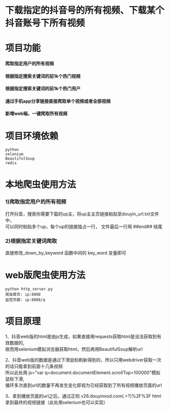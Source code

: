 # 下载指定的抖音号的所有视频、下载某个抖音账号下所有视频


# 项目功能
#### 爬取指定用户的所有视频
#### 根据指定搜索关键词的前1k个热门视频
#### 根据指定搜索关键词的前1k个热门用户
#### 通过手机app分享链接直接爬取单个视频或者全部视频
#### 新增web端，一键爬取所有视频

# 项目环境依赖
```
python
selenium
BeautifulSoup
redis
```

# 本地爬虫使用方法
### 1)爬取指定用户的所有视频

打开抖音，搜索你需要下载的up主，将up主主页链接粘贴至douyin_url.txt文件中，      
可以同时粘贴多个up，每个up的链接独占一行， 文件最后一行用 ##end## 结尾

### 2)根据指定关键词爬取
直接修改_down_by_keyword 函数中间的 key_word 变量即可



# web版爬虫使用方法
```
python http_server.py
爬虫首页: ip:8888
监控页面: ip:8888/q
```


# 项目原理
1、抖音web版的html是由js生成，如果直接用requests获取html是没法获取到有效数据的,  
     故而用selenium模拟浏览器获取html，然后再用BeautifulSoup解析url  

2、抖音web版的数据是通过下滑鼠标刷新得到的，所以只用webdriver获取一次的话只能拿到前面十几条视频  
     所以此处用 js="var q=document.documentElement.scrollTop=100000"模拟鼠标下滑,  
     循环多次直到url的数量不再发生变化即视为已经获取到了所有视频播放页面的url  

3、拿到播放页面的url之后，通过正则 v26.douyinvod.com(.+?)%2F%3F html拿到最终的视频链接（此处用selenium也可以实现）


